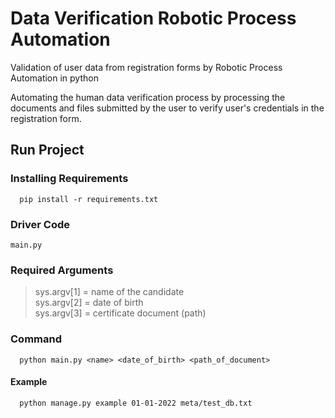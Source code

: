 # Data Verification Robotic Process Automation
Validation of user data from registration forms by Robotic Process Automation in python  
  
Automating the human data verification process by processing the documents and files submitted by the user to verify user's credentials in the registration form.
  
## Run Project 
  
  
### Installing Requirements  
  
      pip install -r requirements.txt   
        
### Driver Code  
`main.py`
  
    
### Required Arguments

> sys.argv[1] = name of the candidate  
> sys.argv[2] = date of birth  
> sys.argv[3] = certificate document (path)  

### Command  
  
      python main.py <name> <date_of_birth> <path_of_document>
        
#### Example  
  
      python manage.py example 01-01-2022 meta/test_db.txt
